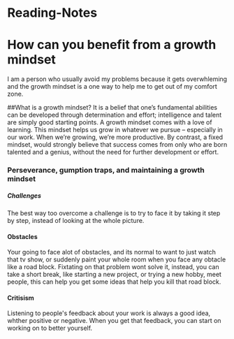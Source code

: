 # Reading-Notes
# How can you benefit from a growth mindset

I am a person who usually avoid my problems because it gets overwhleming and the growth mindset is a one way to help me to get out of my comfort zone.

##What is a growth mindset?
It is a belief that one’s fundamental abilities can be developed through determination and effort; intelligence and talent are simply good starting points. A growth mindset comes with a love of learning. This mindset helps us grow in whatever we pursue – especially in our work. When we’re growing, we’re more productive.
By contrast, a fixed mindset, would strongly believe that success comes from only who are born talented and a genius, without the need for further development or effort.

### Perseverance, gumption traps, and maintaining a growth mindset ###
##### Challenges ####
The best way too overcome a challenge is to try to face it by taking it step by step, instead of looking at the whole picture.

#### Obstacles ####
Your going to face alot of obstacles, and its normal to want to just watch that tv show, or suddenly paint your whole room when you face any obtacle like a road block. Fixtating on that problem wont solve it, instead, you can take a short break, like starting a new project, or trying a new hobby, meet people, this can help you get some ideas that help you kill that road block.

#### Critisism ####
Listening to people's feedback about your work is always a good idea, whther positive or negative. When you get that feedback, you can start on working on to better yourself.
